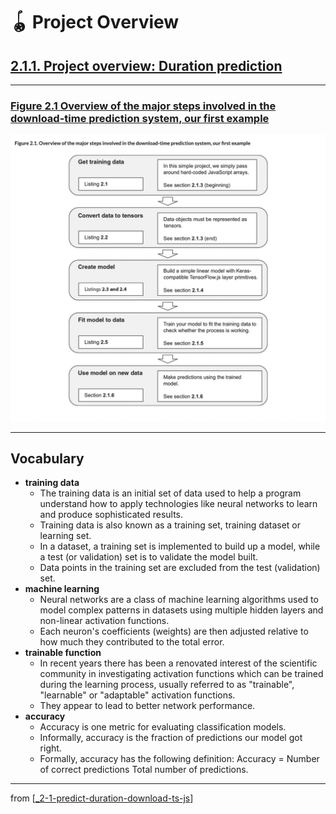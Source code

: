 # 🪀 Project Overview

## [**2.1.1.** Project overview: Duration prediction](https://livebook.manning.com/book/deep-learning-with-javascript/chapter-2/9)

---

### [**Figure 2.1** Overview of the major steps involved in the download-time prediction system, our first example](https://livebook.manning.com/book/deep-learning-with-javascript/chapter-2/ch02fig01)

<img src="../../../assets/figures/Figure_2-1.png"/>

---

## **Vocabulary**

- **training data**
  - The training data is an initial set of data used to help a program understand how to apply technologies like neural networks to learn and produce sophisticated results.
  - Training data is also known as a training set, training dataset or learning set.
  - In a dataset, a training set is implemented to build up a model, while a test (or validation) set is to validate the model built.
  - Data points in the training set are excluded from the test (validation) set.
- **machine learning**
  - Neural networks are a class of machine learning algorithms used to model complex patterns in datasets using multiple hidden layers and non-linear activation functions.
  - Each neuron's coefficients (weights) are then adjusted relative to how much they contributed to the total error.
- **trainable function**
  - In recent years there has been a renovated interest of the scientific community in investigating activation functions which can be trained during the learning process, usually referred to as "trainable", "learnable" or "adaptable" activation functions.
  - They appear to lead to better network performance.
- **accuracy**
  - Accuracy is one metric for evaluating classification models.
  - Informally, accuracy is the fraction of predictions our model got right.
  - Formally, accuracy has the following definition: Accuracy = Number of correct predictions Total number of predictions.

<link rel="stylesheet" type="text/css" media="all" href="../../../assets/css/custom.css" />

---

from [[_2-1-predict-duration-download-ts-js]]

[//begin]: # "Autogenerated link references for markdown compatibility"
[_2-1-predict-duration-download-ts-js]: _2-1-predict-duration-download-ts-js.md "🪀 Predict TF.js Download"
[//end]: # "Autogenerated link references"
